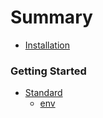 # Summary

* [Installation](installation.md)

### Getting Started

* [Standard](standard.md#)
  * [env](env.md)